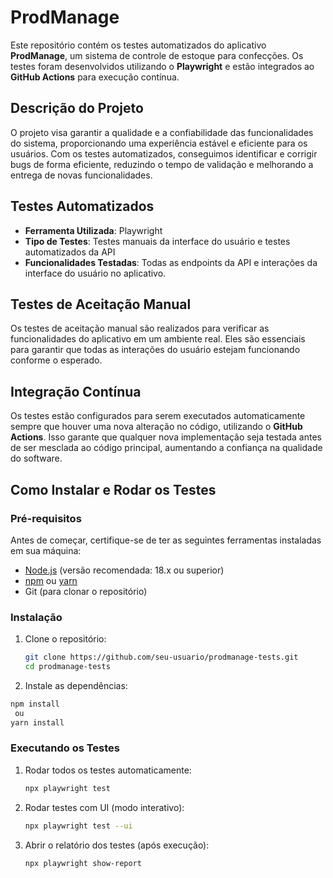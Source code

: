 # ProdManage

Este repositório contém os testes automatizados do aplicativo **ProdManage**, um sistema de controle de estoque para confecções. Os testes foram desenvolvidos utilizando o **Playwright** e estão integrados ao **GitHub Actions** para execução contínua.

## Descrição do Projeto

O projeto visa garantir a qualidade e a confiabilidade das funcionalidades do sistema, proporcionando uma experiência estável e eficiente para os usuários. Com os testes automatizados, conseguimos identificar e corrigir bugs de forma eficiente, reduzindo o tempo de validação e melhorando a entrega de novas funcionalidades.

## Testes Automatizados

- **Ferramenta Utilizada**: Playwright
- **Tipo de Testes**: Testes manuais da interface do usuário e testes automatizados da API
- **Funcionalidades Testadas**: Todas as endpoints da API e interações da interface do usuário no aplicativo.

## Testes de Aceitação Manual

Os testes de aceitação manual são realizados para verificar as funcionalidades do aplicativo em um ambiente real. Eles são essenciais para garantir que todas as interações do usuário estejam funcionando conforme o esperado. 

## Integração Contínua

Os testes estão configurados para serem executados automaticamente sempre que houver uma nova alteração no código, utilizando o **GitHub Actions**. Isso garante que qualquer nova implementação seja testada antes de ser mesclada ao código principal, aumentando a confiança na qualidade do software.

## Como Instalar e Rodar os Testes

### Pré-requisitos

Antes de começar, certifique-se de ter as seguintes ferramentas instaladas em sua máquina:

- [Node.js](https://nodejs.org/) (versão recomendada: 18.x ou superior)  
- [npm](https://www.npmjs.com/) ou [yarn](https://yarnpkg.com/)  
- Git (para clonar o repositório)

### Instalação

1. Clone o repositório:

   ```bash
   git clone https://github.com/seu-usuario/prodmanage-tests.git
   cd prodmanage-tests
   ```

2. Instale as dependências:

  ```bash
  npm install
   ou
  yarn install
  ```
### Executando os Testes

1. Rodar todos os testes automaticamente:

   ```bash
   npx playwright test
   ```

2. Rodar testes com UI (modo interativo):

   ```bash
   npx playwright test --ui
   ```

3. Abrir o relatório dos testes (após execução):

   ```bash
   npx playwright show-report
   ```
